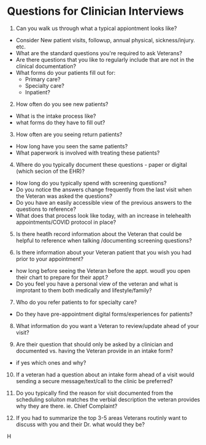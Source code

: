 # Questions for Clinician Interviews 

1. Can you walk us through what a typical appiontment looks like? 
  - Consider New patient visits, followup, annual physical, sickness/injury. etc. 
  - What are the standard questions you're required to ask Veterans?
  - Are there questions that you like to regularly include that are not in the clinical documentation?
  - What forms do your patients fill out for:
    - Primary care?
    - Specialty care?
    - Inpatient?

2. How often do you see new patients?
  - What is the intake process like?
  - what forms do they have to fill out?

3. How often are you seeing return patients?
  - How long have you seen the same patients?
  - What paperwork is involved with treating these patients?

4. Where do you typically document these questions - paper or digital (which secion of the EHR)? 
  - How long do you typically spend with screening questions?
  - Do you notice the answers change frequently from the last visit when the Veteran was asked the questions?
   - Do you have an easily accessible view of the previous answers to the questions to reference?
  - What does that process look like today, with an increase in telehealth appointments/COVID protocol in place? 

5. Is there heatlh record information about the Veteran that could be helpful to reference when talking /documenting screening questions? 

6. Is there information about your Veteran patient that you wish you had prior to your appointment?
  - how long before seeing the Veteran before the appt. woudl you open their chart to prepare for their appt.?
  - Do you feel you have a personal view of the veteran and what is improtant to them both medically and lifestyle/family?

7. Who do you refer patients to for specialty care?
  - Do they have pre-appointment digital forms/experiences for patients?
  
8. What information do you want a Veteran to review/update ahead of your visit?

9. Are their question that should only be asked by a clinician and documented vs. having the Veteran provide in an intake form? 
  - if yes which ones and why?
  
10. If a veteran had a question about an intake form ahead of a visit would sending a secure message/text/call to the clinic be preferred?

11. Do you typically find the reason for visit documented from the scheduling soluiton matches the verbial description the veteran provides why they are there. ie. Chief Complaint?

12. If you had to summarize the top 3-5 areas Veterans routinly want to discuss with you and their Dr. what would they be?




H
